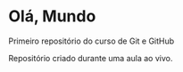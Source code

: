 # Olá, Mundo
 Primeiro repositório do curso de Git e GitHub

 Repositório criado durante uma aula ao vivo.
